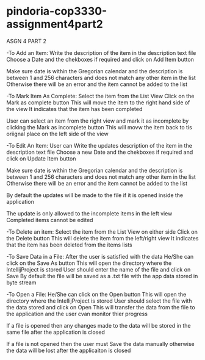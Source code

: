 # pindoria-cop3330-assignment4part2
ASGN 4 PART 2


-To Add an Item:
Write the description of the item in the description text file
Choose a Date and the chekboxes if required and click on Add Item button

Make sure date is within the Gregorian calendar and the description is between 1 and 256 characters 
and does not match any other item in the list
Otherwise there will be an error and the item cannot be added to the list

-To Mark Item As Complete:
Select the item from the List View
Click on the Mark as complete button
This will move the item to the right hand side of the view 
It indicates that the item has been completed

User can select an item from the right view and mark it as incomplete
by clicking the Mark as incomplete button
This will movw the item back to tis oriignal place on the left side of the view

-To Edit An Item:
User can Write the updates description of the item in the description text file
Choose a new Date and the chekboxes if required and click on Update Item button

Make sure date is within the Gregorian calendar and the description is between 1 and 256 characters 
and does not match any other item in the list
Otherwise there will be an error and the item cannot be added to the list

By default the updates will be made to the file 
if it is opened inside the application

The update is only allowed to the incomplete items in the left view
Completed items cannot be edited 

-To Delete an item:
Select the item from the List View on either side
Click on the Delete button
This will delete the item from the left/right view
It indicates that the item has been deleted from the items lists

-To Save Data in a File:
After the user is satisfied with the data
He/She can click on the Save As button
This will open the directory where the IntellijProject is stored
User should enter the name of the file and click on Save
By default the file will be saved as a .txt file 
with the app data stored in byte stream

-To Open a File:
He/She can click on the Open button
This will open the directory where the IntellijProject is stored
User should select the file with the data stored and click on Open
This will transfer the data from the file to the application
and the user cvan monitor thier progress

If a file is opened then any changes made to the data will
be stored in the same file after the application is closed

If a file is not opened then the user must Save the
data manually otherwise the data will be lost after 
the applicaiton is closed
